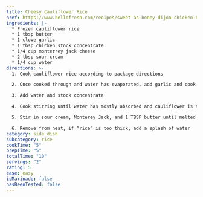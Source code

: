 ```yaml
---
title: Cheesy Cauliflower Rice
href: https://www.hellofresh.com/recipes/sweet-as-honey-dijon-chicken-618be4f6e8b61739d04ab72f
ingredients: |-
  * Frozen cauliflower rice
  * 1 tbsp butter
  * 1 clove garlic
  * 1 tbsp chicken stock concentrate
  * 1/4 cup monterrey jack cheese
  * 2 tbsp sour cream
  * 1/4 cup water
directions: >-
  1. Cook cauliflower rice according to package directions

  2. Once cooked through and water has evaporated, add garlic and cook until fragrant

  3. Add water and stock concentrate

  4. Cook stirring until water has mostly absorbed and cauliflower is tender, 2-3 minutes

  5. Stir in sour cream, Monterey Jack, and 1 TBSP butter until melted

  6. Remove from heat, if “rice” is too thick, add a splash of water
category: side dish
subcategory: rice
cookTime: "5"
prepTime: "5"
totalTime: "10"
servings: "2"
rating: 5
ease: easy
isMarinade: false
hasBeenTested: false
---
```

